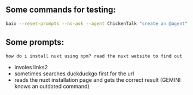
## Some commands for testing:
```bash
baio --reset-prompts --no-ask --agent ChickenTalk "create an @agent"
```


## Some prompts:

```
how do i install nuxt using npm? read the nuxt website to find out
```
- involes links2
- sometimes searches duckduckgo first for the url
- reads the nuxt installation page and gets the correct result (GEMINI knows an outdated command)